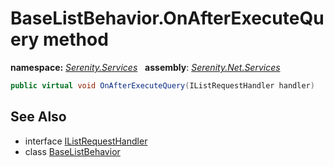 # BaseListBehavior.OnAfterExecuteQuery method
**namespace:** *[Serenity.Services](../../README.md#serenity.services-namespace)*   **assembly**: *[Serenity.Net.Services](../../README.md)*

```csharp
public virtual void OnAfterExecuteQuery(IListRequestHandler handler)
```

## See Also

* interface [IListRequestHandler](../IListRequestHandler.md)
* class [BaseListBehavior](../BaseListBehavior.md)